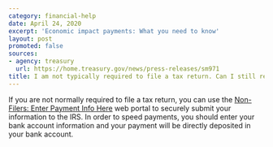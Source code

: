 ```yaml
---
category: financial-help
date: April 24, 2020
excerpt: 'Economic impact payments: What you need to know'
layout: post
promoted: false
sources:
- agency: treasury
  url: https://home.treasury.gov/news/press-releases/sm971
title: I am not typically required to file a tax return. Can I still receive my payment?
---
```


If you are not normally required to file a tax return, you can use the [Non-Filers: Enter Payment Info Here](https://www.irs.gov/coronavirus/non-filers-enter-payment-info-here) web portal to securely submit your information to the IRS. In order to speed payments, you should enter your bank account information and your payment will be directly deposited in your bank account.
